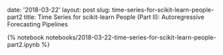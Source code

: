 date: '2018-03-22'
layout: post
slug: time-series-for-scikit-learn-people-part2
title: Time Series for scikit-learn People (Part II): Autoregressive Forecasting Pipelines

{% notebook notebooks/2018-03-22-time-series-for-scikit-learn-people-part2.ipynb %}
